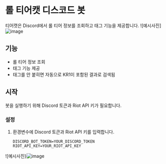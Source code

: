 # 롤 티어캣 디스코드 봇

티어캣은 Discord에서 롤 티어 정보를 조회하고 태그 기능을 제공합니다.
![예시사진]![image](https://github.com/KoohaKim/LoL-Tier-Search-Discord-Bot/assets/131418584/14e73100-1d6a-46d3-a56e-5c5b4916ac11)


## 기능

- 롤 티어 정보 조회
- 태그 기능 제공
- 태그를 안 붙히면 자동으로 KR1이 포함된 결과로 검색됨

## 시작

봇을 실행하기 위해 Discord 토큰과 Riot API 키가 필요합니다.

### 설정

1. 환경변수에 Discord 토큰과 Riot API 키를 입력합니다.

   ```plaintext
   DISCORD_BOT_TOKEN=YOUR_DISCORD_TOKEN
   RIOT_API_KEY=YOUR_RIOT_API_KEY
![예시사진}![image](https://github.com/KoohaKim/LoL-Tier-Search-Discord-Bot/assets/131418584/d01f7a32-bf56-45ed-a450-62dc2e8eb457)
